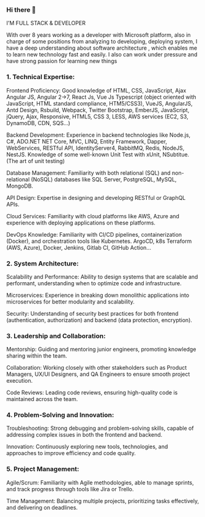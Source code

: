 ### Hi there 👋
I'M FULL STACK & DEVELOPER


With over 8 years working as a developer with Microsoft platform, also in charge of some positions from analyzing to developing, deploying system, I have a deep understanding about software architecture , which enables me to learn new technology fast and easily. I also can work under pressure and have strong passion for learning new things

### 1. Technical Expertise:

Frontend Proficiency: Good knowledge of HTML, CSS, JavaScript, Ajax Angular JS, Angular 2->7, React Js, Vue Js Typescript (object oriented with JavaScript, HTML standard compliance, HTM5/CSS3), VueJS, AngularJS, Antd Design, Rsbuild, Webpack, Twitter Bootstrap, EmberJS, JavaScript, jQuery, Ajax, Responsive, HTML5, CSS 3, LESS, AWS services (EC2, S3, DynamoDB, CDN, SQS…)

Backend Development: Experience in backend technologies like Node.js, C#, ADO.NET NET Core, MVC, LINQ, Entity Framework, Dapper, WebServices, RESTful API, IdentityServer4, RabbitMQ, Redis, NodeJS, NestJS. Knowledge of some well-known Unit Test with xUnit, NSubtitue. (The art of unit testing)

Database Management: Familiarity with both relational (SQL) and non-relational (NoSQL) databases like SQL Server, PostgreSQL, MySQL, MongoDB.

API Design: Expertise in designing and developing RESTful or GraphQL APIs.

Cloud Services: Familiarity with cloud platforms like AWS, Azure and experience with deploying applications on these platforms.

DevOps Knowledge: Familiarity with CI/CD pipelines, containerization (Docker), and orchestration tools like Kubernetes. ArgoCD, k8s Terraform (AWS, Azure), Docker, Jenkins, Gitlab CI, GitHub Action...  

### 2. System Architecture:

Scalability and Performance: Ability to design systems that are scalable and performant, understanding when to optimize code and infrastructure.

Microservices: Experience in breaking down monolithic applications into microservices for better modularity and scalability.

Security: Understanding of security best practices for both frontend (authentication, authorization) and backend (data protection, encryption).

### 3. Leadership and Collaboration:
Mentorship: Guiding and mentoring junior engineers, promoting knowledge sharing within the team.

Collaboration: Working closely with other stakeholders such as Product Managers, UX/UI Designers, and QA Engineers to ensure smooth project execution.

Code Reviews: Leading code reviews, ensuring high-quality code is maintained across the team.

### 4. Problem-Solving and Innovation:

Troubleshooting: Strong debugging and problem-solving skills, capable of addressing complex issues in both the frontend and backend.

Innovation: Continuously exploring new tools, technologies, and approaches to improve efficiency and code quality.

### 5. Project Management:
Agile/Scrum: Familiarity with Agile methodologies, able to manage sprints, and track progress through tools like Jira or Trello.

Time Management: Balancing multiple projects, prioritizing tasks effectively, and delivering on deadlines.

<!--
**tuanitpro/tuanitpro** is a ✨ _special_ ✨ repository because its `README.md` (this file) appears on your GitHub profile.

Here are some ideas to get you started:

- 🔭 I’m currently working on ...
- 🌱 I’m currently learning ...
- 👯 I’m looking to collaborate on ...
- 🤔 I’m looking for help with ...
- 💬 Ask me about ...
- 📫 How to reach me: ...
- 😄 Pronouns: ...
- ⚡ Fun fact: ...
-->
